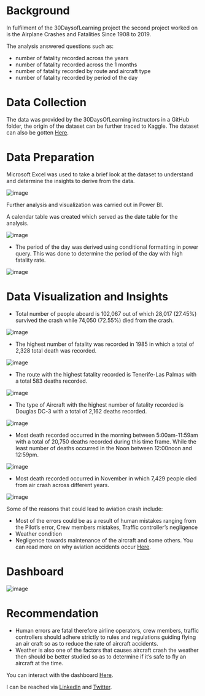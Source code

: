 # Background

In fulfilment of the 30DaysofLearning project the second project worked on is the Airplane Crashes and Fatalities Since 1908 to 2019.

The analysis answered questions such as:

* number of fatality recorded across the years
* number of fatality recorded across the 1 months
* number of fatality recorded by route and aircraft type
* number of fatality recorded by period of the day

# Data Collection

The data was provided by the 30DaysOfLearning instructors in a GitHub folder, the origin of the dataset can be further traced to Kaggle. The dataset can also be gotten [Here](https://www.kaggle.com/datasets/saurograndi/airplane-crashes-since-1908).

# Data Preparation

Microsoft Excel was used to take a brief look at the dataset to understand and determine the insights to derive from the data.

![image](https://user-images.githubusercontent.com/101842162/180263765-f639dbc1-f54d-4c06-99d3-bf3d4bfd297a.png)

Further analysis and visualization was carried out in Power BI.

A calendar table was created which served as the date table for the analysis.

![image](https://user-images.githubusercontent.com/101842162/180263877-21e2b4b0-87b6-4ddf-b5fb-b13aaa5f2588.png)

* The period of the day was derived using conditional formatting in power query. This was done to determine the period of the day with high fatality rate.

![image](https://user-images.githubusercontent.com/101842162/180263985-31699717-c24a-41d3-89af-4fb0a2918b68.png)

# Data Visualization and Insights

* Total number of people aboard is 102,067 out of which 28,017 (27.45%) survived the crash while 74,050 (72.55%) died from the crash.

![image](https://user-images.githubusercontent.com/101842162/180264173-dd49b28b-43b0-41ba-b222-a7acb846c720.png)

* The highest number of fatality was recorded in 1985 in which a total of 2,328 total death was recorded.

![image](https://user-images.githubusercontent.com/101842162/180264278-da0e27b1-8b12-4662-8862-7c9148e8bc2a.png)

* The route with the highest fatality recorded is Tenerife-Las Palmas with a total 583 deaths recorded.

![image](https://user-images.githubusercontent.com/101842162/180264515-a80bdf71-738c-4bbb-b15f-db3da50961d6.png)

* The type of Aircraft with the highest number of fatality recorded is Douglas DC-3 with a total of 2,162 deaths recorded.

![image](https://user-images.githubusercontent.com/101842162/180264637-1b9af372-bfd2-42c3-8ea5-7c31056ecbd9.png)

* Most death recorded occurred in the morning between 5:00am-11:59am with a total of 20,750 deaths recorded during this time frame. While the least number of deaths occurred in the Noon between 12:00noon and 12:59pm.

![image](https://user-images.githubusercontent.com/101842162/180264884-4f8e7f55-721e-4b44-a7bc-c4c9e669d084.png)

* Most death recorded occurred in November in which 7,429 people died from air crash across different years.

![image](https://user-images.githubusercontent.com/101842162/180265031-e97e84a8-517a-41b1-acb5-2167cb89633b.png)

Some of the reasons that could lead to aviation crash include:

* Most of the errors could be as a result of human mistakes ranging from the Pilot’s error, Crew members mistakes, Traffic controller’s negligence
* Weather condition
* Negligence towards maintenance of the aircraft and some others.
You can read more on why aviation accidents occur [Here](https://www.baumhedlundlaw.com/aviation-accident/why-planes-crash/#:~:text=Aviation%20accidents%20can%20be%20traced,%2C%20sabotage%2C%20or%20inclement%20weather).

# Dashboard

![image](https://user-images.githubusercontent.com/101842162/180265495-95764c9d-8789-4b41-a314-32796904b7fb.png)

# Recommendation

* Human errors are fatal therefore airline operators, crew members, traffic controllers should adhere strictly to rules and regulations guiding flying an air craft so as to reduce the rate of aircraft accidents.
* Weather is also one of the factors that causes aircraft crash the weather then should be better studied so as to determine if it’s safe to fly an aircraft at the time.

You can interact with the dashboard [Here](https://app.powerbi.com/Redirect?action=openreport&context=Annotate&ctid=66b3f0c2-8bc6-451e-9603-986f618ae682&pbi_source=mobile_android&groupObjectId=&appId=&reportObjectId=6923476d-3d3b-4a20-9232-6cf7585e1ff6).

I can be reached via [LinkedIn](http://www.linkedin.com/in/oluwatobiloba-fatodu) and [Twitter](https://twitter.com/TobilobaKalos).



